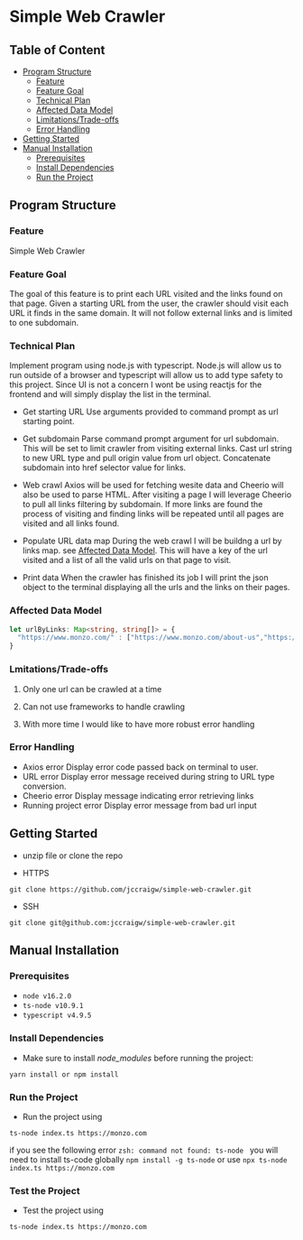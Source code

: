 # Simple Web Crawler<!-- omit in toc -->

## Table of Content<!-- omit in toc -->

- [Program Structure](#program-structure)
  - [Feature](#feature)
  - [Feature Goal](#feature-goal)
  - [Technical Plan](#technical-plan)
  - [Affected Data Model](#affected-data-model)
  - [Limitations/Trade-offs](#lmitationstrade-offs)
  - [Error Handling](#error-handling)
- [Getting Started](#getting-started)
- [Manual Installation](#manual-installation)
  - [Prerequisites](#prerequisites)
  - [Install Dependencies](#install-dependencies)
  - [Run the Project](#run-the-project)

## Program Structure

### Feature

Simple Web Crawler

### Feature Goal

The goal of this feature is to print each URL visited and the links found on that page. Given a starting URL from the user, the crawler should visit each URL it finds in the same domain. It will not follow external links and is limited to one subdomain.

### Technical Plan

Implement program using node.js with typescript. Node.js will allow us to run outside of a browser and typescript will allow us to add type safety to this project. Since UI is not a concern I wont be using reactjs for the frontend and will simply display the list in the terminal. 

  - Get starting URL 
  Use arguments provided to command prompt as url starting point.

  - Get subdomain
  Parse command prompt argument for url subdomain. This will be set to limit crawler from visiting external links. Cast url string to new URL type and pull origin value from url object. Concatenate subdomain into href selector value for links. 

  - Web crawl
  Axios will be used for fetching wesite data and Cheerio will also be used to parse HTML. After visiting a page I will leverage Cheerio to pull all links filtering by subdomain. If more links are found the process of visiting and finding links will be repeated until all pages are visited and all links found. 

  - Populate URL data map
  During the web crawl I will be buildng a url by links map. see [Affected Data Model](#affected-data-model). This will have a key of the url visited and a list of all the valid urls on that page to visit.

  - Print data
  When the crawler has finished its job I will print the json object to the terminal displaying all the urls and the links on their pages.

### Affected Data Model

```typescript
let urlByLinks: Map<string, string[]> = {
  "https://www.monzo.com/" : ["https://www.monzo.com/about-us","https://www.monzo.com/contact-us", ...],
}
```

### Lmitations/Trade-offs

1. Only one url can be crawled at a time

2. Can not use frameworks to handle crawling

3. With more time I would like to have more robust error handling  

### Error Handling

  - Axios error
  Display error code passed back on terminal to user.
  - URL error
  Display error message received during string to URL type conversion.
  - Cheerio error
  Display message indicating error retrieving links 
  - Running project error
  Display error message from bad url input

## Getting Started

- unzip file or clone the repo

- HTTPS

```terminal
git clone https://github.com/jccraigw/simple-web-crawler.git
```

- SSH

```terminal
git clone git@github.com:jccraigw/simple-web-crawler.git 
```

## Manual Installation

### Prerequisites

- `node v16.2.0`
- `ts-node v10.9.1`
- `typescript v4.9.5`

### Install Dependencies

- Make sure to install _node_modules_ before running the project:

```terminal
yarn install or npm install
```

### Run the Project

- Run the project using

```terminal
ts-node index.ts https://monzo.com
```

if you see the following error
```zsh: command not found: ts-node ```
you will need to install ts-code globally ```npm install -g ts-node``` or use ```npx ts-node index.ts https://monzo.com```

### Test the Project

- Test the project using

```terminal
ts-node index.ts https://monzo.com
```
